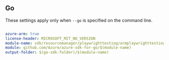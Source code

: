 ## Go

These settings apply only when `--go` is specified on the command line.

```yaml $(go) && $(track2)

azure-arm: true
license-header: MICROSOFT_MIT_NO_VERSION
module-name: sdk/resourcemanager/playwrighttesting/armplaywrighttesting
module: github.com/Azure/azure-sdk-for-go/$(module-name)
output-folder: $(go-sdk-folder)/$(module-name)

```
